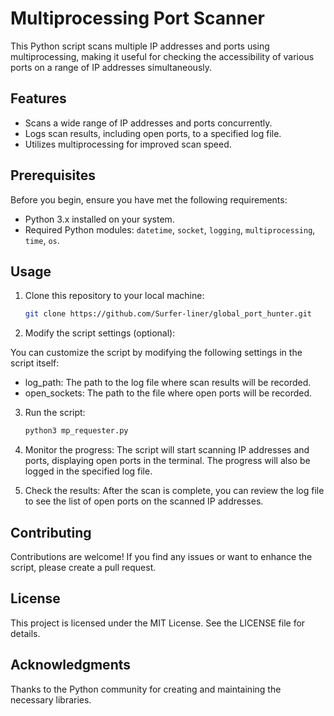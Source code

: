 # Multiprocessing Port Scanner

This Python script scans multiple IP addresses and ports using multiprocessing, making it useful for checking the accessibility of various ports on a range of IP addresses simultaneously.

## Features

- Scans a wide range of IP addresses and ports concurrently.
- Logs scan results, including open ports, to a specified log file.
- Utilizes multiprocessing for improved scan speed.

## Prerequisites

Before you begin, ensure you have met the following requirements:

- Python 3.x installed on your system.
- Required Python modules: `datetime`, `socket`, `logging`, `multiprocessing`, `time`, `os`.

## Usage

1. Clone this repository to your local machine:

   ```bash
   git clone https://github.com/Surfer-liner/global_port_hunter.git

2. Modify the script settings (optional):

You can customize the script by modifying the following settings in the script itself:

- log_path: The path to the log file where scan results will be recorded.
- open_sockets: The path to the file where open ports will be recorded.

3. Run the script:

   ```bash
   python3 mp_requester.py

4. Monitor the progress:
The script will start scanning IP addresses and ports, displaying open ports in the terminal. The progress will also be logged in the specified log file.

5. Check the results:
After the scan is complete, you can review the log file to see the list of open ports on the scanned IP addresses.

## Contributing

Contributions are welcome! If you find any issues or want to enhance the script, please create a pull request.

## License

This project is licensed under the MIT License. See the LICENSE file for details.

## Acknowledgments

Thanks to the Python community for creating and maintaining the necessary libraries.
